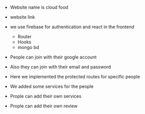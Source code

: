 - Website name is cloud food
- website link
- we use firebase for authentication and react in the frontend
  - Router
  - Hooks
  - mongo bd

- People can join with their google account
- Also they can join with their email and password
- Here we implemented the protected routes for specific people
- We added some services for the people 
- Prople can add their own services
- Prople can add their own review  
